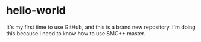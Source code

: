 # hello-world
It's my first time to use GitHub, and this is a brand new repository.
I'm doing this because I need to know how to use SMC++ master. 
